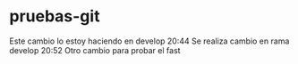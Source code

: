 # pruebas-git

Este cambio lo estoy haciendo en develop
20:44 Se realiza cambio en rama develop
20:52 Otro cambio para probar el fast
